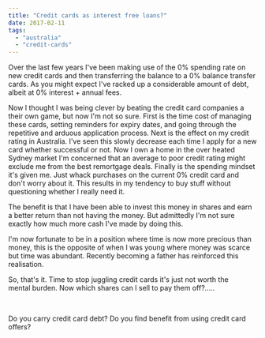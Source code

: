 ```yaml
---
title: "Credit cards as interest free loans?"
date: 2017-02-11
tags: 
  - "australia"
  - "credit-cards"
---
```


Over the last few years I've been making use of the 0% spending rate on new credit cards and then transferring the balance to a 0% balance transfer cards. As you might expect I've racked up a considerable amount of debt, albeit at 0% interest + annual fees.

<!-- more -->

Now I thought I was being clever by beating the credit card companies a their own game, but now I'm not so sure. First is the time cost of managing these cards, setting reminders for expiry dates, and going through the repetitive and arduous application process. Next is the effect on my credit rating in Australia. I've seen this slowly decrease each time I apply for a new card whether successful or not. Now I own a home in the over heated Sydney market I'm concerned that an average to poor credit rating might exclude me from the best remortgage deals. Finally is the spending mindset it's given me. Just whack purchases on the current 0% credit card and don't worry about it. This results in my tendency to buy stuff without questioning whether I really need it.

The benefit is that I have been able to invest this money in shares and earn a better return than not having the money. But admittedly I'm not sure exactly how much more cash I've made by doing this.

I'm now fortunate to be in a position where time is now more precious than money, this is the opposite of when I was young where money was scarce but time was abundant. Recently becoming a father has reinforced this realisation.

So, that's it. Time to stop juggling credit cards it's just not worth the mental burden. Now which shares can I sell to pay them off?.....

 

Do you carry credit card debt? Do you find benefit from using credit card offers?
